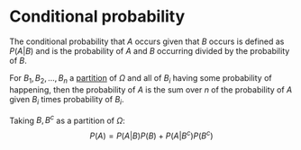 # Conditional probability

The conditional probability that $A$ occurs given that $B$ occurs is defined as
$P(A|B)$ and is the probability of $A$ and $B$ occurring divided by the
probability of $B$.

For $B_1, B_2, \ldots, B_n$ a [partition](202210071009) of $\Omega$ and all of
$B_i$ having some probability of happening, then the probability of $A$ is the
sum over $n$ of the probability of $A$ given $B_i$ times probability of $B_i$.

Taking $B, B^{c}$ as a partition of $\Omega$: 
$$
P(A) = P(A|B)P(B) + P(A|B^{c})P(B^{c})
$$
